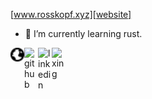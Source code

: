[www.rosskopf.xyz][website]

- 🌱 I’m currently learning rust.

[<img align="left" width="22px" alt="rosskopf.xyz" src="https://raw.githubusercontent.com/iconic/open-iconic/master/svg/globe.svg"/>][website]
[<img align="left" width="22px" alt="github" src="https://cdn.jsdelivr.net/npm/simple-icons@v3/icons/github.svg"/>][github]
[<img align="left" width="22px" alt="linkedin" src="https://cdn.jsdelivr.net/npm/simple-icons@v3/icons/linkedin.svg"/>][linkedin]
[<img align="left" width="22px" alt="xing" src="https://cdn.jsdelivr.net/npm/simple-icons@v3/icons/xing.svg"/>][xing]


[website]: https://www.rosskopf.xyz
[github]: https://www.github.com/tobiasrosskopf
[linkedin]: https://www.linkedin.com/in/tobias-rosskopf-85b9051b/
[xing]: https://www.xing.com/profile/Tobias_Rosskopf


<!--
**TobiasRosskopf/TobiasRosskopf** is a ✨ _special_ ✨ repository because its `README.md` (this file) appears on your GitHub profile.

Here are some ideas to get you started:

- 🔭 I’m currently working on ...
- 🌱 I’m currently learning ...
- 👯 I’m looking to collaborate on ...
- 🤔 I’m looking for help with ...
- 💬 Ask me about ...
- 📫 How to reach me: ...
- 😄 Pronouns: ...
- ⚡ Fun fact: ...
-->

